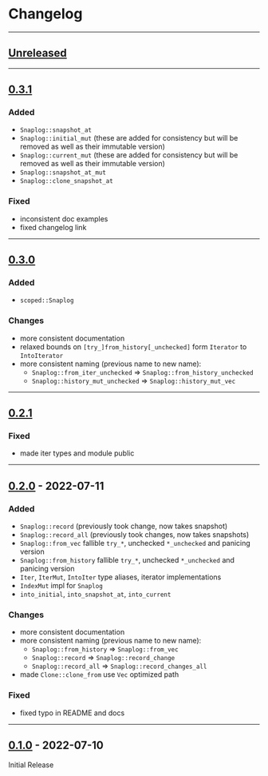 # Changelog

---
## [Unreleased]


---
## [0.3.1]
### Added
- `Snaplog::snapshot_at`
- `Snaplog::initial_mut` (these are added for consistency but will be removed as well as their
  immutable version)
- `Snaplog::current_mut` (these are added for consistency but will be removed as well as their
  immutable version)
- `Snaplog::snapshot_at_mut`
- `Snaplog::clone_snapshot_at`

### Fixed
- inconsistent doc examples
- fixed changelog link


---
## [0.3.0]
### Added
- `scoped::Snaplog`

### Changes
- more consistent documentation
- relaxed bounds on `[try_]from_history[_unchecked]` form `Iterator` to `IntoIterator`
- more consistent naming (previous name to new name):
  - `Snaplog::from_iter_unchecked` => `Snaplog::from_history_unchecked`
  - `Snaplog::history_mut_unchecked` => `Snaplog::history_mut_vec`


---
## [0.2.1]
### Fixed
- made iter types and module public


---
## [0.2.0] - 2022-07-11
### Added
- `Snaplog::record` (previously took change, now takes snapshot)
- `Snaplog::record_all` (previously took changes, now takes snapshots)
- `Snaplog::from_vec` fallible `try_*`, unchecked `*_unchecked` and panicing version
- `Snaplog::from_history` fallible `try_*`, unchecked `*_unchecked` and panicing version
- `Iter`, `IterMut`, `IntoIter` type aliases, iterator implementations
- `IndexMut` impl for `Snaplog`
- `into_initial`, `into_snapshot_at`, `into_current`

### Changes
- more consistent documentation
- more consistent naming (previous name to new name):
  - `Snaplog::from_history` => `Snaplog::from_vec`
  - `Snaplog::record` => `Snaplog::record_change`
  - `Snaplog::record_all` => `Snaplog::record_changes_all`
- made `Clone::clone_from` use `Vec` optimized path

### Fixed
- fixed typo in README and docs


---
## [0.1.0] - 2022-07-10
Initial Release


[Unreleased]: https://github.com/epbuennig/snaplog/compare/v0.3.1...master
[0.3.1]: https://github.com/epbuennig/snaplog/compare/v0.3.0...v0.3.1
[0.3.0]: https://github.com/epbuennig/snaplog/compare/v0.2.1...v0.3.0
[0.2.1]: https://github.com/epbuennig/snaplog/compare/v0.2.0...v0.2.1
[0.2.0]: https://github.com/epbuennig/snaplog/compare/v0.1.0...v0.2.0
[0.1.0]: https://github.com/epbuennig/snaplog/compare/master...v0.1.0
